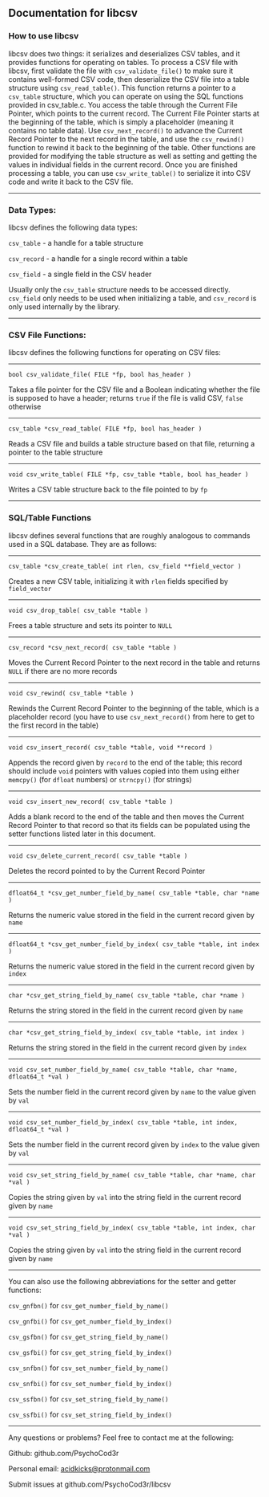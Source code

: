 ## Documentation for libcsv

### How to use libcsv

libcsv does two things: it serializes and deserializes CSV tables,
and it provides functions for operating on tables. To process a CSV
file with libcsv, first validate the file with `csv_validate_file()`
to make sure it contains well-formed CSV code, then deserialize the CSV
file into a table structure using `csv_read_table()`. This function
returns a pointer to a `csv_table` structure, which you can operate on
using the SQL functions provided in csv\_table.c. You access the table
through the Current File Pointer, which points to the current record. The
Current File Pointer starts at the beginning of the table, which is simply
a placeholder (meaning it contains no table data). Use `csv_next_record()`
to advance the Current Record Pointer to the next record in the table,
and use the `csv_rewind()` function to rewind it back to the beginning of
the table. Other functions are provided for modifying the table structure
as well as setting and getting the values in individual fields in the
current record. Once you are finished processing a table, you can use
`csv_write_table()` to serialize it into CSV code and write it back to
the CSV file.

---------------------------------------------------------------------------

### Data Types:

libcsv defines the following data types:

`csv_table` - a handle for a table structure

`csv_record` - a handle for a single record within a table

`csv_field` - a single field in the CSV header

Usually only the `csv_table` structure needs to be accessed directly.
`csv_field` only needs to be used when initializing a table, and `csv_record`
is only used internally by the library.

---------------------------------------------------------------------------

### CSV File Functions:

libcsv defines the following functions for operating on CSV files:

---

`bool csv_validate_file( FILE *fp, bool has_header )`

Takes a file pointer for the CSV file and a Boolean indicating whether
the file is supposed to have a header; returns `true` if the file is valid
CSV, `false` otherwise

---

`csv_table *csv_read_table( FILE *fp, bool has_header )`

Reads a CSV file and builds a table structure based on that file,
returning a pointer to the table structure

---

`void csv_write_table( FILE *fp, csv_table *table, bool has_header )`

Writes a CSV table structure back to the file pointed to by `fp`

---------------------------------------------------------------------------

### SQL/Table Functions

libcsv defines several functions that are roughly analogous to commands
used in a SQL database. They are as follows:

---

`csv_table *csv_create_table( int rlen, csv_field **field_vector )`

Creates a new CSV table, initializing it with `rlen` fields specified by
`field_vector`

---

`void csv_drop_table( csv_table *table )`

Frees a table structure and sets its pointer to `NULL`

---

`csv_record *csv_next_record( csv_table *table )`

Moves the Current Record Pointer to the next record in the table and
returns `NULL` if there are no more records

---

`void csv_rewind( csv_table *table )`

Rewinds the Current Record Pointer to the beginning of the table, which
is a placeholder record (you have to use `csv_next_record()` from here to
get to the first record in the table)

---

`void csv_insert_record( csv_table *table, void **record )`

Appends the record given by `record` to the end of the table; this record
should include `void` pointers with values copied into them using either
`memcpy()` (for `dfloat` numbers) or `strncpy()` (for strings)

---

`void csv_insert_new_record( csv_table *table )`

Adds a blank record to the end of the table and then moves the Current
Record Pointer to that record so that its fields can be populated using
the setter functions listed later in this document.

---

`void csv_delete_current_record( csv_table *table )`

Deletes the record pointed to by the Current Record Pointer

---

`dfloat64_t *csv_get_number_field_by_name( csv_table *table, char *name )`

Returns the numeric value stored in the field in the current record
given by `name`

---

`dfloat64_t *csv_get_number_field_by_index( csv_table *table, int index )`

Returns the numeric value stored in the field in the current record
given by `index`

---

`char *csv_get_string_field_by_name( csv_table *table, char *name )`

Returns the string stored in the field in the current record given by
`name`

---

`char *csv_get_string_field_by_index( csv_table *table, int index )`

Returns the string stored in the field in the current record given by
`index`

---

`void csv_set_number_field_by_name( csv_table *table, char *name, dfloat64_t *val )`

Sets the number field in the current record given by `name` to the value
given by `val`

---

`void csv_set_number_field_by_index( csv_table *table, int index, dfloat64_t *val )`

Sets the number field in the current record given by `index` to the value
given by `val`

---

`void csv_set_string_field_by_name( csv_table *table, char *name, char *val )`

Copies the string given by `val` into the string field in the current
record given by `name`

---

`void csv_set_string_field_by_index( csv_table *table, int index, char *val )`

Copies the string given by `val` into the string field in the current
record given by `name`

---

You can also use the following abbreviations for the setter and getter functions:

`csv_gnfbn()` for `csv_get_number_field_by_name()`

`csv_gnfbi()` for `csv_get_number_field_by_index()`

`csv_gsfbn()` for `csv_get_string_field_by_name()`

`csv_gsfbi()` for `csv_get_string_field_by_index()`

`csv_snfbn()` for `csv_set_number_field_by_name()`

`csv_snfbi()` for `csv_set_number_field_by_index()`

`csv_ssfbn()` for `csv_set_string_field_by_name()`

`csv_ssfbi()` for `csv_set_string_field_by_index()`

--------------------------------------------------------------------------

Any questions or problems? Feel free to contact me at the following:

Github: github.com/PsychoCod3r

Personal email: acidkicks@protonmail.com

Submit issues at github.com/PsychoCod3r/libcsv
